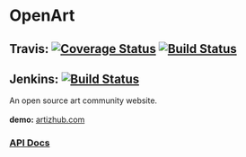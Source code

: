 # OpenArt

## Travis: [![Coverage Status](https://coveralls.io/repos/Hamzali/openart/badge.svg?branch=master)](https://coveralls.io/r/Hamzali/openart?branch=master)  [![Build Status](https://travis-ci.org/Hamzali/openart.svg?branch=master)](https://travis-ci.org/Hamzali/openart)

## Jenkins:  [![Build Status](http://jenkins.artizhub.com/job/openart/badge/icon)](http://jenkins.artizhub.com/job/openart/)

An open source art community website.\
\
**demo:** [artizhub.com](http://artizhub.com)

### [API Docs](API_DOCS/API.md)
